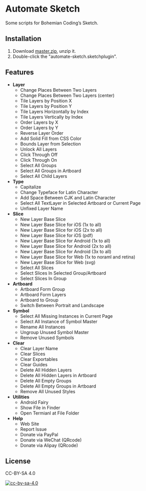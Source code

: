 # Automate Sketch

Some scripts for Bohemian Coding’s Sketch.

## Installation

1. Download [master.zip](https://github.com/Ashung/Automate-Sketch/archive/master.zip), unzip it.
2. Double-click the "automate-sketch.sketchplugin".

## Features

*  **Layer**
    * Change Places Between Two Layers
    * Change Places Between Two Layers (center)
    * Tile Layers by Position X
    * Tile Layers by Position Y
    * Tile Layers Horizontally by Index
    * Tile Layers Vertically by Index
    * Order Layers by X
    * Order Layers by Y
    * Reverse Layer Order
    * Add Solid Fill from CSS Color
    * Bounds Layer from Selection
    * Unlock All Layers
    * Click Through Off
    * Click Through On
    * Select All Groups
    * Select All Groups in Artboard
    * Select All Child Layers
*  **Type**
    * Capitalize
    * Change Typeface for Latin Character
    * Add Space Between CJK and Latin Character
    * Select All TextLayer in Selected Artboard or Current Page
    * Unfixed Layer Name
*  **Slice**
    * New Layer Base Slice
    * New Layer Base Slice for iOS (1x to all)
    * New Layer Base Slice for iOS (2x to all)
    * New Layer Base Slice for iOS (pdf)
    * New Layer Base Slice for Android (1x to all)
    * New Layer Base Slice for Android (2x to all)
    * New Layer Base Slice for Android (3x to all)
    * New Layer Base Slice for Web (1x to noraml and retina)
    * New Layer Base Slice for Web (svg)
    * Select All Slices
    * Select Slices In Selected Group/Artboard
    * Select Slices In Group
*  **Artboard**
    * Artboard Form Group
    * Artboard Form Layers
    * Artboard to Group
    * Switch Between Portrait and Landscape
*  **Symbol**
    * Select All Missing Instances in Current Page
    * Select All Instance of Symbol Master
    * Rename All Instances
    * Ungroup Unused Symbol Master
    * Remove Unused Symbols
*  **Clear**
    * Clear Layer Name
    * Clear Slices
    * Clear Exportables
    * Clear Guides
    * Delete All Hidden Layers
    * Delete All Hidden Layers in Artboard
    * Delete All Empty Groups
    * Delete All Empty Groups in Artboard
    * Remove All Unused Styles
*  **Utilities**
    * Android Fairy
    * Show File in Finder
    * Open Termianl at File Folder
*  **Help**
    * Web Site
    * Report Issue
    * Donate via PayPal
    * Donate via WeChat (QRcode)
    * Donate via Alipay (QRcode)

## License

CC-BY-SA 4.0

[![cc-by-sa-4.0](https://i.creativecommons.org/l/by-sa/4.0/80x15.png)](http://creativecommons.org/licenses/by-sa/4.0/)
